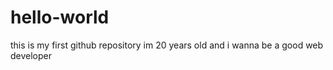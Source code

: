 # hello-world
this is my first github repository
im 20 years old and i wanna be a good web developer